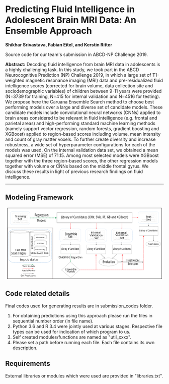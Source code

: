 
# Predicting Fluid Intelligence in Adolescent Brain MRI Data: An Ensemble Approach

**Shikhar Srivastava, Fabian Eitel, and Kerstin Ritter**

Source code for our team's submission in ABCD-NP Challenge 2019.

**Abstract:** Decoding fluid intelligence from brain MRI data in adolescents is a highly challenging task. In this study, we took part in the ABCD Neurocognitive Prediction (NP) Challenge 2019, in which a large set of T1-weighted magnetic resonance imaging (MRI) data  and pre-residualized fluid intelligence scores (corrected for brain volume, data collection site and sociodemographic variables) of children between 9-11 years were provided (N=3739 for training, N=415 for internal validation and N=4516 for testing). We propose here the Caruana Ensemble Search method to choose best performing models over a large and diverse set of candidate models. These candidate models include convolutional neural networks (CNNs) applied to brain areas considered to be relevant in fluid intelligence (e.g. frontal and parietal areas) and high-performing standard machine learning methods (namely support vector regression, random forests, gradient boosting and XGBoost) applied to region-based scores including volume, mean intensity and count of gray matter voxels. To further create diversity and increase robustness, a wide set of hyperparameter configurations for each of the models was used. On the internal validation data set, we obtained a mean squared error (MSE) of 71.15. Among most selected models were XGBoost together with the three region-based scores, the other regression models together with volume or CNNs based on the middle frontal gyrus. We discuss these results in light of previous research findings on fluid intelligence.

---

## Modeling Framework

![Flowchart](FlowChart.png)


## Code related details
Final codes used for generating results are in submission_codes folder.

1. For obtaining predictions using this approach please run the files in sequential number order (in file name).
2. Python 3.6 and R 3.4 were jointly used at various stages. Respective file types can be used for indication of which program to us.
3. Self created modules/functions are named as "util_xxxx".
4. Please set a path before running each file. Each file contains its own description.

## Requirements

External libraries or modules which were used are provided in "libraries.txt". 

